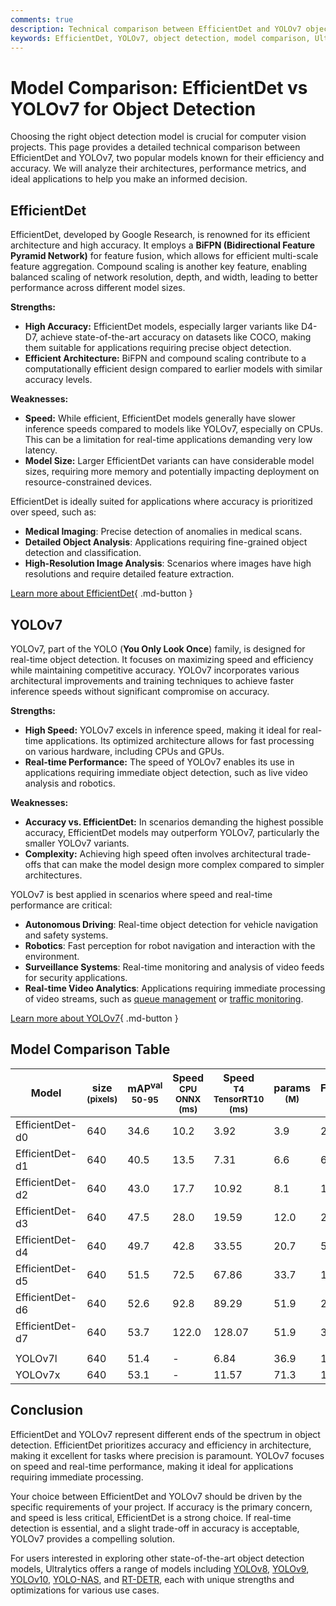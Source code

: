 ```yaml
---
comments: true
description: Technical comparison between EfficientDet and YOLOv7 object detection models, highlighting architecture, performance, and use cases.
keywords: EfficientDet, YOLOv7, object detection, model comparison, Ultralytics, computer vision, deep learning, mAP, inference speed, model size
---
```


# Model Comparison: EfficientDet vs YOLOv7 for Object Detection

Choosing the right object detection model is crucial for computer vision projects. This page provides a detailed technical comparison between EfficientDet and YOLOv7, two popular models known for their efficiency and accuracy. We will analyze their architectures, performance metrics, and ideal applications to help you make an informed decision.

<script async src="https://cdn.jsdelivr.net/npm/chart.js@3.9.1/dist/chart.min.js"></script>
<script defer src="../../javascript/benchmark.js"></script>

<canvas id="modelComparisonChart" width="1024" height="400" active-models='["EfficientDet", "YOLOv7"]'></canvas>

## EfficientDet

EfficientDet, developed by Google Research, is renowned for its efficient architecture and high accuracy. It employs a **BiFPN (Bidirectional Feature Pyramid Network)** for feature fusion, which allows for efficient multi-scale feature aggregation. Compound scaling is another key feature, enabling balanced scaling of network resolution, depth, and width, leading to better performance across different model sizes.

**Strengths:**

- **High Accuracy:** EfficientDet models, especially larger variants like D4-D7, achieve state-of-the-art accuracy on datasets like COCO, making them suitable for applications requiring precise object detection.
- **Efficient Architecture:** BiFPN and compound scaling contribute to a computationally efficient design compared to earlier models with similar accuracy levels.

**Weaknesses:**

- **Speed:** While efficient, EfficientDet models generally have slower inference speeds compared to models like YOLOv7, especially on CPUs. This can be a limitation for real-time applications demanding very low latency.
- **Model Size:** Larger EfficientDet variants can have considerable model sizes, requiring more memory and potentially impacting deployment on resource-constrained devices.

EfficientDet is ideally suited for applications where accuracy is prioritized over speed, such as:

- **Medical Imaging**: Precise detection of anomalies in medical scans.
- **Detailed Object Analysis**: Applications requiring fine-grained object detection and classification.
- **High-Resolution Image Analysis**: Scenarios where images have high resolutions and require detailed feature extraction.

[Learn more about EfficientDet](https://arxiv.org/abs/1911.09070){ .md-button }

## YOLOv7

YOLOv7, part of the YOLO (**You Only Look Once**) family, is designed for real-time object detection. It focuses on maximizing speed and efficiency while maintaining competitive accuracy. YOLOv7 incorporates various architectural improvements and training techniques to achieve faster inference speeds without significant compromise on accuracy.

**Strengths:**

- **High Speed:** YOLOv7 excels in inference speed, making it ideal for real-time applications. Its optimized architecture allows for fast processing on various hardware, including CPUs and GPUs.
- **Real-time Performance:** The speed of YOLOv7 enables its use in applications requiring immediate object detection, such as live video analysis and robotics.

**Weaknesses:**

- **Accuracy vs. EfficientDet:** In scenarios demanding the highest possible accuracy, EfficientDet models may outperform YOLOv7, particularly the smaller YOLOv7 variants.
- **Complexity:** Achieving high speed often involves architectural trade-offs that can make the model design more complex compared to simpler architectures.

YOLOv7 is best applied in scenarios where speed and real-time performance are critical:

- **Autonomous Driving**: Real-time object detection for vehicle navigation and safety systems.
- **Robotics**: Fast perception for robot navigation and interaction with the environment.
- **Surveillance Systems**: Real-time monitoring and analysis of video feeds for security applications.
- **Real-time Video Analytics**: Applications requiring immediate processing of video streams, such as [queue management](https://docs.ultralytics.com/guides/queue-management/) or [traffic monitoring](https://www.ultralytics.com/blog/optimizingtraffic-management-with-ultralytics-yolo11).

[Learn more about YOLOv7](https://docs.ultralytics.com/models/yolov7/){ .md-button }

## Model Comparison Table

| Model           | size<br><sup>(pixels) | mAP<sup>val<br>50-95 | Speed<br><sup>CPU ONNX<br>(ms) | Speed<br><sup>T4 TensorRT10<br>(ms) | params<br><sup>(M) | FLOPs<br><sup>(B) |
| --------------- | --------------------- | -------------------- | ------------------------------ | ----------------------------------- | ------------------ | ----------------- |
| EfficientDet-d0 | 640                   | 34.6                 | 10.2                           | 3.92                                | 3.9                | 2.54              |
| EfficientDet-d1 | 640                   | 40.5                 | 13.5                           | 7.31                                | 6.6                | 6.1               |
| EfficientDet-d2 | 640                   | 43.0                 | 17.7                           | 10.92                               | 8.1                | 11.0              |
| EfficientDet-d3 | 640                   | 47.5                 | 28.0                           | 19.59                               | 12.0               | 24.9              |
| EfficientDet-d4 | 640                   | 49.7                 | 42.8                           | 33.55                               | 20.7               | 55.2              |
| EfficientDet-d5 | 640                   | 51.5                 | 72.5                           | 67.86                               | 33.7               | 130.0             |
| EfficientDet-d6 | 640                   | 52.6                 | 92.8                           | 89.29                               | 51.9               | 226.0             |
| EfficientDet-d7 | 640                   | 53.7                 | 122.0                          | 128.07                              | 51.9               | 325.0             |
|                 |                       |                      |                                |                                     |                    |                   |
| YOLOv7l         | 640                   | 51.4                 | -                              | 6.84                                | 36.9               | 104.7             |
| YOLOv7x         | 640                   | 53.1                 | -                              | 11.57                               | 71.3               | 189.9             |

## Conclusion

EfficientDet and YOLOv7 represent different ends of the spectrum in object detection. EfficientDet prioritizes accuracy and efficiency in architecture, making it excellent for tasks where precision is paramount. YOLOv7 focuses on speed and real-time performance, making it ideal for applications requiring immediate processing.

Your choice between EfficientDet and YOLOv7 should be driven by the specific requirements of your project. If accuracy is the primary concern, and speed is less critical, EfficientDet is a strong choice. If real-time detection is essential, and a slight trade-off in accuracy is acceptable, YOLOv7 provides a compelling solution.

For users interested in exploring other state-of-the-art object detection models, Ultralytics offers a range of models including [YOLOv8](https://docs.ultralytics.com/models/yolov8/), [YOLOv9](https://docs.ultralytics.com/models/yolov9/), [YOLOv10](https://docs.ultralytics.com/models/yolov10/), [YOLO-NAS](https://docs.ultralytics.com/models/yolo-nas/), and [RT-DETR](https://docs.ultralytics.com/models/rtdetr/), each with unique strengths and optimizations for various use cases.

